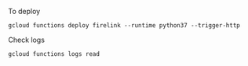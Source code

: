 To deploy

```
gcloud functions deploy firelink --runtime python37 --trigger-http
```

Check logs

```
gcloud functions logs read
```
